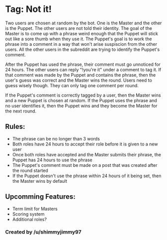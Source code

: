 # Tag: Not it!

Two users are chosen at random by the bot. One is the Master and the other is the Puppet. The other users are not told their identity. The goal of the Master is to come up with a phrase weird enough that the Puppet will stick out like a sore thumb when they use it. The Puppet's goal is to work the phrase into a comment in a way that won't arise suspiscion from the other users. All the other users in the subreddit are trying to identify the Puppet's comment.

After the Puppet has used the phrase, their comment must go unnoticed for 24 hours. The other users can reply "!you're it" under a comment to tag it. If that comment was made by the Puppet and contains the phrase, then the user's guess was correct and the Master wins the round. Users need to guess wisely though. They can only tag one comment per round.

If the Puppet's comment is correctly tagged by a user, then the Master wins and a new Puppet is chosen at random. If the Puppet uses the phrase and no user identifies it, then the Puppet wins and they become the Master for the next round.

## Rules:
* The phrase can be no longer than 3 words
* Both roles have 24 hours to accept their role before it is given to a new user
* Once both roles have accepted and the Master submits their phrase, the Puppet has 24 hours to use the phrase
* The Puppet's comment must be made on a post that was created after the round started
* If the Puppet doesn't use the phrase within 24 hours of it being set, then the Master wins by default

## Upcomming Features:
* Term limit for Masters
* Scoring system
* Additional roles?

### Created by /u/shimmyjimmy97
